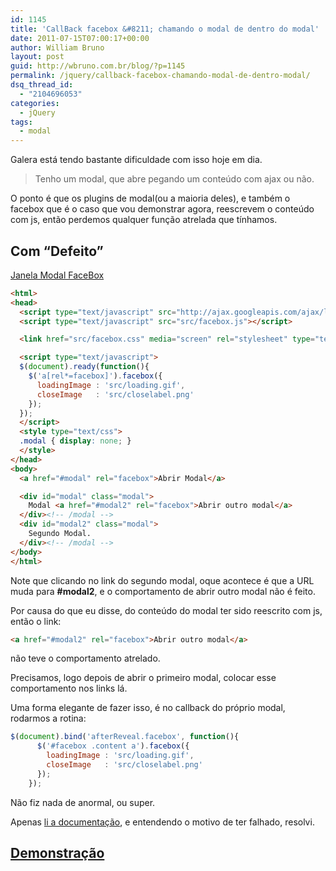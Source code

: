 ```yaml
---
id: 1145
title: 'CallBack facebox &#8211; chamando o modal de dentro do modal'
date: 2011-07-15T07:00:17+00:00
author: William Bruno
layout: post
guid: http://wbruno.com.br/blog/?p=1145
permalink: /jquery/callback-facebox-chamando-modal-de-dentro-modal/
dsq_thread_id:
  - "2104696053"
categories:
  - jQuery
tags:
  - modal
---
```

Galera está tendo bastante dificuldade com isso hoje em dia.

> Tenho um modal, que abre pegando um conteúdo com ajax ou não.

O ponto é que os plugins de modal(ou a maioria deles), e também o facebox que é o caso que vou demonstrar agora, reescrevem o conteúdo com js, então perdemos qualquer função atrelada que tínhamos.

<!--more-->

## Com &#8220;Defeito&#8221;

<a href="/scripts/facebox1.html" target="_blank">Janela Modal FaceBox</a>

``` html
<html>
<head>
  <script type="text/javascript" src="http://ajax.googleapis.com/ajax/libs/jquery/1.6.2/jquery.min.js"></script>
  <script type="text/javascript" src="src/facebox.js"></script>

  <link href="src/facebox.css" media="screen" rel="stylesheet" type="text/css" />

  <script type="text/javascript">
  $(document).ready(function(){
    $('a[rel*=facebox]').facebox({
      loadingImage : 'src/loading.gif',
      closeImage   : 'src/closelabel.png'
    });
  });
  </script>
  <style type="text/css">
  .modal { display: none; }
  </style>
</head>
<body>
  <a href="#modal" rel="facebox">Abrir Modal</a>

  <div id="modal" class="modal">
    Modal <a href="#modal2" rel="facebox">Abrir outro modal</a>
  </div><!-- /modal -->
  <div id="modal2" class="modal">
    Segundo Modal.
  </div><!-- /modal -->
</body>
</html>
```

Note que clicando no link do segundo modal, oque acontece é que a URL muda para **#modal2**, e o comportamento de abrir outro modal não é feito.

Por causa do que eu disse, do conteúdo do modal ter sido reescrito com js, então o link:

``` html
<a href="#modal2" rel="facebox">Abrir outro modal</a>
```
não teve o comportamento atrelado.

Precisamos, logo depois de abrir o primeiro modal, colocar esse comportamento nos links lá.

Uma forma elegante de fazer isso, é no callback do próprio modal, rodarmos a rotina:

``` js
$(document).bind('afterReveal.facebox', function(){
      $('#facebox .content a').facebox({
        loadingImage : 'src/loading.gif',
        closeImage   : 'src/closelabel.png'
      });
    });
```

Não fiz nada de anormal, ou super.

Apenas <a href="http://defunkt.io/facebox/" target="_blank">li a documentação</a>, e entendendo o motivo de ter falhado, resolvi.

## <a href="/scripts/facebox2.html" target="blank">Demonstração</a>
